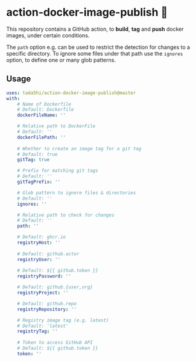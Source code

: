 # action-docker-image-publish 🎍

This repository contains a GitHub action, to
**build**, **tag** and **push** docker images, under certain conditions.

The `path` option e.g. can be used to restrict the detection for changes to a
specific directory.
To ignore some files under that path use the `ignores` option, to define
one or many glob patterns.

## Usage

```yaml
uses: tada5hi/action-docker-image-publish@master
with:
    # Name of Dockerfile
    # Default: Dockerfile
    dockerFileName: ''

    # Relative path to DockerFile
    # Default: ''
    dockerFilePath: ''
    
    # Whether to create an image tag for a git tag
    # Default: true
    gitTag: true

    # Prefix for matching git tags
    # Default: ''
    gitTagPrefix: ''

    # Glob pattern to ignore files & directories
    # Default: ''
    ignores: ''

    # Relative path to check for changes
    # Default: ''
    path: ''

    # Default: ghcr.io
    registryHost: ''
    
    # Default: github.actor
    registryUser: ''
    
    # Default: ${{ github.token }}
    registryPassword: ''

    # Default: github.{user,org}
    registryProject: ''

    # Default: github.repo
    registryRepository: ''

    # Registry image tag (e.g. latest)
    # Default: 'latest'
    registryTag: ''
    
    # Token to access GitHub API
    # Default: ${{ github.token }}
    token: ''
```
